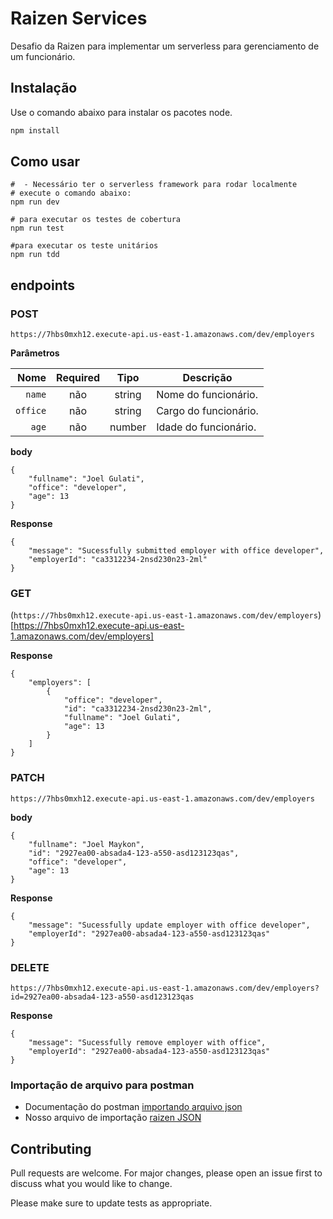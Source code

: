 # Raizen Services

Desafio da Raizen para implementar um serverless para gerenciamento de um funcionário.

## Instalação

Use o comando abaixo para instalar os pacotes node.

```bash
npm install
```

## Como usar

```
#  - Necessário ter o serverless framework para rodar localmente
# execute o comando abaixo:
npm run dev 

# para executar os testes de cobertura
npm run test

#para executar os teste unitários
npm run tdd
```
## endpoints


### POST 
`https://7hbs0mxh12.execute-api.us-east-1.amazonaws.com/dev/employers` 

**Parâmetros**

|          Nome | Required |  Tipo   | Descrição                                                                                                                                                         |
| -------------:|:--------:|:-------:| ------------------------------------------------------------------------------------------------------------------------------------------------------------------- |
|     `name` | não | string  | Nome do funcionário.                                                                   |
|`office`| não | string  | Cargo do funcionário.                                                                   |
|`age`| não | number  | Idade do funcionário.                                                                   |

**body**

```
{
    "fullname": "Joel Gulati",
    "office": "developer",
    "age": 13
}

```
**Response**

```
{
    "message": "Sucessfully submitted employer with office developer",
    "employerId": "ca3312234-2nsd230n23-2ml"
}
```
### GET
(`https://7hbs0mxh12.execute-api.us-east-1.amazonaws.com/dev/employers`)[https://7hbs0mxh12.execute-api.us-east-1.amazonaws.com/dev/employers] 

**Response**

```
{
    "employers": [
        {
            "office": "developer",
            "id": "ca3312234-2nsd230n23-2ml",
            "fullname": "Joel Gulati",
            "age": 13
        }
    ]
}
```

### PATCH
`https://7hbs0mxh12.execute-api.us-east-1.amazonaws.com/dev/employers` 

**body**

```
{
    "fullname": "Joel Maykon",
    "id": "2927ea00-absada4-123-a550-asd123123qas",
    "office": "developer",
    "age": 13
}
```
**Response**

```
{
    "message": "Sucessfully update employer with office developer",
    "employerId": "2927ea00-absada4-123-a550-asd123123qas"
}
```

### DELETE
`https://7hbs0mxh12.execute-api.us-east-1.amazonaws.com/dev/employers?id=2927ea00-absada4-123-a550-asd123123qas` 

**Response**

```
{
    "message": "Sucessfully remove employer with office",
    "employerId": "2927ea00-absada4-123-a550-asd123123qas"
}
```

### Importação de arquivo para postman

- Documentação do postman [importando arquivo json](https://learning.postman.com/docs/getting-started/importing-and-exporting-data/#importing-data-into-postman)
- Nosso arquivo de importação [raizen JSON](https://github.com/joelmaykonTADS/raizen-service/tree/main/postman)

## Contributing
Pull requests are welcome. For major changes, please open an issue first to discuss what you would like to change.

Please make sure to update tests as appropriate.
